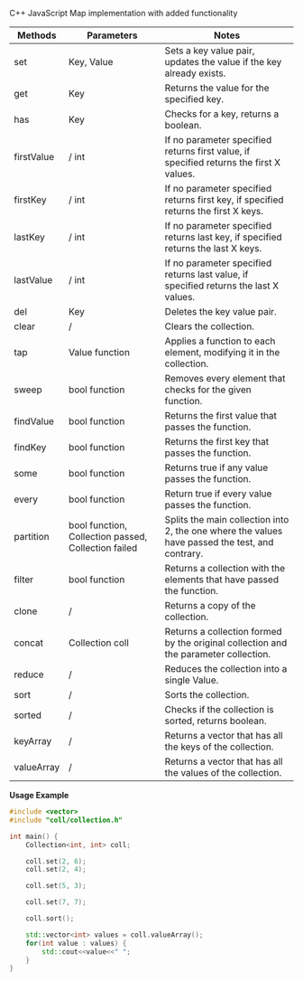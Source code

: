 C++ JavaScript Map implementation with added functionality

Methods | Parameters | Notes
------- | -----------|-------
 set | Key, Value | Sets a key value pair, updates the value if the key already exists.
 get | Key | Returns the value for the specified key. 
 has | Key | Checks for a key, returns a boolean. 
 firstValue | / int | If no parameter specified returns first value, if specified returns the first X values. 
 firstKey | / int |  If no parameter specified returns first key, if specified returns the first X keys.
 lastKey | / int | If no parameter specified returns last key, if specified returns the last X keys.
 lastValue | / int | If no parameter specified returns last value, if specified returns the last X values. 
 del | Key | Deletes the key value pair.
 clear | / | Clears the collection.
 tap | Value function | Applies a function to each element, modifying it in the collection.
 sweep | bool function | Removes every element that checks for the given function.
 findValue | bool function | Returns the first value that passes the function.
 findKey | bool function | Returns the first key that passes the function.
 some | bool function | Returns true if any value passes the function.
 every | bool function | Return true if every value passes the function.
 partition | bool function, Collection passed, Collection failed | Splits the main collection into 2, the one where the values have passed the test, and contrary.
 filter | bool function | Returns a collection with the elements that have passed the function.
 clone | / | Returns a copy of the collection.
 concat | Collection coll | Returns a collection formed by the original collection and the parameter collection.
 reduce | / | Reduces the collection into a single Value.
 sort | / | Sorts the collection.
 sorted | / | Checks if the collection is sorted, returns boolean.
 keyArray | / | Returns a vector that has all the keys of the collection.
 valueArray | / | Returns a vector that has all the values of the collection.

**Usage Example**

```c++
#include <vector>
#include "coll/collection.h"

int main() {
    Collection<int, int> coll;

    coll.set(2, 6);
    coll.set(2, 4);

    coll.set(5, 3);

    coll.set(7, 7);

    coll.sort();

    std::vector<int> values = coll.valueArray();
    for(int value : values) {
        std::cout<<value<<" ";
    }
}
```

